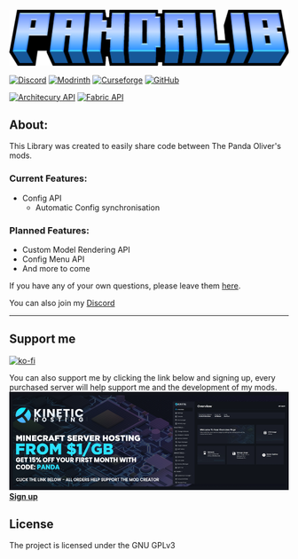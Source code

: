![banner.png](https://github.com/PandaDap2006/PandaLib/blob/main/assets_for_readme/banner.png?raw=true)

[![Discord](https://img.shields.io/discord/1021703635178115122?style=for-the-badge&logo=discord&label=Discord&labelColor=black&color=lightblue)](https://discord.gg/wjPt4vEfXb)
[![Modrinth](https://img.shields.io/modrinth/dt/mEEGbEIu?style=for-the-badge&logo=modrinth&label=Modrinth&labelColor=black&color=green)](https://modrinth.com/mod/pandalib)
[![Curseforge](https://img.shields.io/curseforge/dt/975460?style=for-the-badge&logo=curseforge&label=Curseforge&labelColor=black&color=red)](https://www.curseforge.com/minecraft/mc-mods/pandalib)
[![GitHub](https://img.shields.io/github/downloads/PandaDap2006/PandaLib/total?style=for-the-badge&logo=github&label=Github&labelColor=black&color=white)](https://github.com/PandaDap2006/PandaLib)

[![Architecury API](https://img.shields.io/badge/Architectury%20API-REQUIRED-1?style=for-the-badge&labelColor=black&color=gold)](https://www.curseforge.com/minecraft/mc-mods/architectury-api)
[![Fabric API](https://img.shields.io/badge/Fabric%20API-REQUIRED%20for%20Fabric-1?style=for-the-badge&labelColor=black&color=gold)](https://www.curseforge.com/minecraft/mc-mods/fabric-api)

## About:
This Library was created to easily share code between The Panda Oliver's mods.

### Current Features:
- Config API
  - Automatic Config synchronisation

### Planned Features:
- Custom Model Rendering API
- Config Menu API
- And more to come

If you have any of your own questions, please leave them [here](https://github.com/PandaDap2006/PandaLib/discussions/q-a).

You can also join my [Discord](https://discord.gg/wjPt4vEfXb)

---
## Support me
[![ko-fi](https://ko-fi.com/img/githubbutton_sm.svg)](https://ko-fi.com/S6S0WO38H)

You can also support me by clicking the link below and signing up, every purchased server will help support me and the development of my mods.  
![Partner Banner](https://github.com/PandaDap2006/PandaDap2006/blob/main/assets_for_readme/kinetic_hosting_banner_v2.png?raw=true)
**[Sign up](https://t.ly/B1Kui)**

## License
The project is licensed under the GNU GPLv3